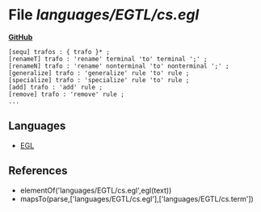 # File _languages/EGTL/cs.egl_
**[GitHub](https://github.com/softlang/yas/blob/master/languages/EGTL/cs.egl)**
```
[sequ] trafos : { trafo }* ;
[renameT] trafo : 'rename' terminal 'to' terminal ';' ;
[renameN] trafo : 'rename' nonterminal 'to' nonterminal ';' ;
[generalize] trafo : 'generalize' rule 'to' rule ;
[specialize] trafo : 'specialize' rule 'to' rule ;
[add] trafo : 'add' rule ;
[remove] trafo : 'remove' rule ;
...
```

## Languages
* [EGL](../languages/EGL.md)

## References
* elementOf('languages/EGTL/cs.egl',egl(text))
* mapsTo(parse,['languages/EGTL/cs.egl'],['languages/EGTL/cs.term'])
